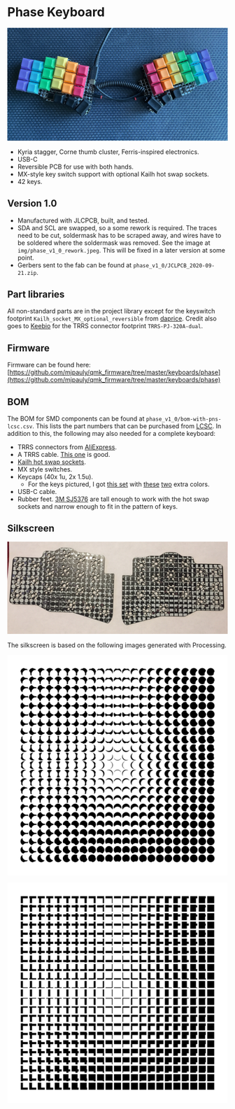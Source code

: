 # Phase Keyboard

![Phase V1.0](img/phase_v1_0.jpeg)

- Kyria stagger, Corne thumb cluster, Ferris-inspired electronics.
- USB-C
- Reversible PCB for use with both hands.
- MX-style key switch support with optional Kailh hot swap sockets.
- 42 keys.

## Version 1.0

- Manufactured with JLCPCB, built, and tested.
- SDA and SCL are swapped, so a some rework is required. The traces need to be cut, soldermask has to be scraped away, and wires have to be soldered where the soldermask was removed. See the image at `img/phase_v1_0_rework.jpeg`. This will be fixed in a later version at some point.
- Gerbers sent to the fab can be found at `phase_v1_0/JCLPCB_2020-09-21.zip`.

## Part libraries

All non-standard parts are in the project library except for the keyswitch footprint `Kailh_socket_MX_optional_reversible` from [daprice](https://github.com/daprice/keyswitches.pretty). Credit also goes to [Keebio](https://github.com/keebio/Keebio-Parts.pretty) for the TRRS connector footprint `TRRS-PJ-320A-dual`.

## Firmware

Firmware can be found here: [https://github.com/mjpauly/qmk_firmware/tree/master/keyboards/phase](https://github.com/mjpauly/qmk_firmware/tree/master/keyboards/phase)

## BOM

The BOM for SMD components can be found at `phase_v1_0/bom-with-pns-lcsc.csv`. This lists the part numbers that can be purchased from [LCSC](https://lcsc.com). In addition to this, the following may also needed for a complete keyboard:
- TRRS connectors from [AliExpress](https://www.aliexpress.com/item/33029465106.html).
- A TRRS cable. [This one](https://www.amazon.com/gp/product/B019EHMN68?psc=1) is good.
- [Kailh hot swap sockets](https://kbdfans.com/products/mechanical-keyboard-switches-kailh-pcb-socket).
- MX style switches.
- Keycaps (40x 1u, 2x 1.5u).
    - For the keys pictured, I got [this set](https://kbdfans.com/products/dsa-ergo-blank-keycaps) with [these](https://kbdfans.com/products/dsa-blank-keycaps-1u-10pcs?variant=34194567004299) [two](https://kbdfans.com/products/dsa-blank-keycaps-1u-10pcs?variant=34194567364747) extra colors.
- USB-C cable.
- Rubber feet. [3M SJ5376](https://www.digikey.com/en/products/detail/3m/SJ5376/3866077) are tall enough to work with the hot swap sockets and narrow enough to fit in the pattern of keys.

## Silkscreen

![Silkscreen](img/phase_v1_0_silkscreen.jpeg)

The silkscreen is based on the following images generated with Processing.

![Circles](img/circles-160-144-152-overlap.png)

![Squares](img/squares-160-132-132-overlap.png)
